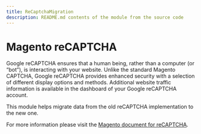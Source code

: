```yaml
---
title: ReCaptchaMigration
description: README.md contents of the module from the source code
---
```


# Magento reCAPTCHA

Google reCAPTCHA ensures that a human being, rather than a computer (or “bot”), is interacting with your website. Unlike the standard Magento CAPTCHA, Google reCAPTCHA provides enhanced security with a selection of different display options and methods. Additional website traffic information is available in the dashboard of your Google reCAPTCHA account.

This module helps migrate data from the old reCAPTCHA implementation to the new one.

For more information please visit the [Magento document for reCAPTCHA](https://docs.magento.com/user-guide/stores/security-google-recaptcha.html).
